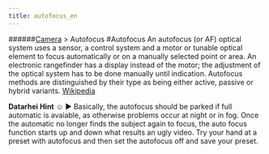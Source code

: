 ```yaml
---
title: autofocus_en
---
```

######[Camera](../restreamer/wiki/cameratechnology_en.html) > Autofocus
#Autofocus
An autofocus (or AF) optical system uses a sensor, a control system and a motor or tunable optical element to focus automatically or on a manually selected point or area. An electronic rangefinder has a display instead of the motor; the adjustment of the optical system has to be done manually until indication. Autofocus methods are distinguished by their type as being either active, passive or hybrid variants. <a href="https://en.wikipedia.org/wiki/Autofocus" target="_blank">Wikipedia</a>  

**Datarhei Hint** ☺ ► Basically, the autofocus should be parked if full automatic is avaiable, as otherwise problems occur at night or in fog. Once the automatic no longer finds the subject again to focus, the auto focus function starts up and down what results an ugly video. Try your hand at a preset with autofocus and then set the autofocus off and save your preset.
